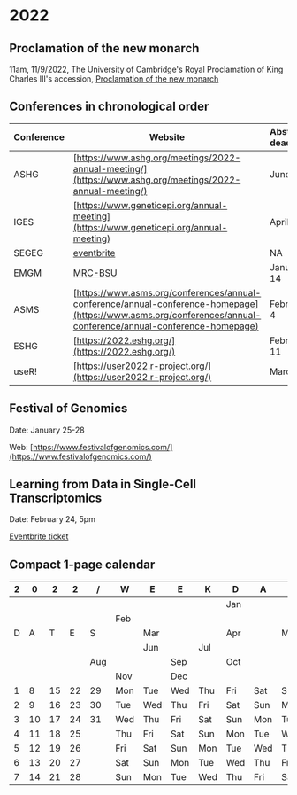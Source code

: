 # 2022

## Proclamation of the new monarch

11am, 11/9/2022, The University of Cambridge's Royal Proclamation of King Charles III's accession, [Proclamation of the new monarch](https://www.youtube.com/watch?v=W09DpIf98P8)

## Conferences in chronological order

**Conference** | **Website** |**Abstract deadline** | **Date**
---------------|-------------|----------------------|---------
ASHG | [https://www.ashg.org/meetings/2022-annual-meeting/](https://www.ashg.org/meetings/2022-annual-meeting/) | June 9 | October 25-29
IGES | [https://www.geneticepi.org/annual-meeting](https://www.geneticepi.org/annual-meeting) | April 29 | September 7-9
SEGEG | [eventbrite](https://www.eventbrite.co.uk/e/segeg-scientific-meeting-and-networking-event-in-person-at-ucl-tickets-256192949007) | NA | April 1
EMGM | [MRC-BSU](https://www.mrc-bsu.cam.ac.uk/news-and-events/workshops/european-mathematical-genetics-meeting-2022/) | January 14 | April 21-22
ASMS | [https://www.asms.org/conferences/annual-conference/annual-conference-homepage](https://www.asms.org/conferences/annual-conference/annual-conference-homepage) | February 4 | June 5-9
ESHG | [https://2022.eshg.org/](https://2022.eshg.org/) | February 11 | June 11–14
useR!| [https://user2022.r-project.org/](https://user2022.r-project.org/) | March 1 | June 20-23

## Festival of Genomics

Date: January 25-28

Web: [https://www.festivalofgenomics.com/](https://www.festivalofgenomics.com/)

## Learning from Data in Single-Cell Transcriptomics

Date: February 24, 5pm

<span style="color:red">[Eventbrite ticket](https://www.eventbrite.co.uk/e/cambridge-bsu-lecture-in-biomedical-data-science-prof-sandrine-dudoit-tickets-251259533027)</span>

## Compact 1-page calendar

 2| 0| 2| 2| /|  W  |  E  |  E  |  K  |  D  |  A  |  Y
--|--|--|--|--|-----|-----|-----|-----|-----|-----|----
  |  |  |  |  |     |     |     |     |     | Jan |
  |  |  |  |  |     | Feb |     |     |     |     |
D |A |T |E |S |     | Mar |     |     | Apr |     | May
  |  |  |  |  |     |     | Jun |     | Jul |     |
  |  |  |  |  | Aug |     |     | Sep |     | Oct |
  |  |  |  |  |     | Nov |     | Dec |     |     |
1 | 8|15|22|29| Mon | Tue | Wed | Thu | Fri | Sat | Sun
2 | 9|16|23|30| Tue | Wed | Thu | Fri | Sat | Sun | Mon
3 |10|17|24|31| Wed | Thu | Fri | Sat | Sun | Mon | Tue
4 |11|18|25|  | Thu | Fri | Sat | Sun | Mon | Tue | Wed
5 |12|19|26|  | Fri | Sat | Sun | Mon | Tue | Wed | Thu
6 |13|20|27|  | Sat | Sun | Mon | Tue | Wed | Thu | Fri
7 |14|21|28|  | Sun | Mon | Tue | Wed | Thu | Fri | Sat
